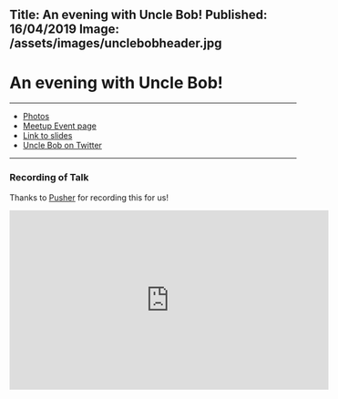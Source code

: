 Title: An evening with Uncle Bob!
Published: 16/04/2019
Image: /assets/images/unclebobheader.jpg
---
# An evening with Uncle Bob!
---

* [Photos](https://www.dropbox.com/sh/vqat4oyoi55pmr9/AACyxTeGw19A0ADEZpThRCI2a?dl=0)
* [Meetup Event page](https://www.meetup.com/dotnetoxford/events/258708658/)
* [Link to slides](https://dotnetoxfordassets.blob.core.windows.net/2019-04-unclebob/TheFutureOfProgramming.pdf)
* [Uncle Bob on Twitter](https://twitter.com/unclebobmartin)

---

### Recording of Talk

Thanks to [Pusher](https://pusher.com) for recording this for us!

<iframe width="560" height="315" src="https://www.youtube.com/embed/BHnMItX2hEQ" frameborder="0" allow="accelerometer; autoplay; encrypted-media; gyroscope; picture-in-picture" allowfullscreen></iframe>
